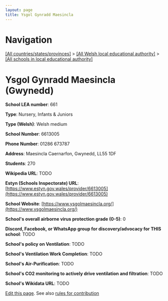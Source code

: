 ```yaml
---
layout: page
title: Ysgol Gynradd Maesincla
---
```

# Navigation

[[All countries/states/provinces]](../../..) > [[All Welsh local educational authority]](../..) > [[All schools in local educational authority]](..)

# Ysgol Gynradd Maesincla (Gwynedd)

**School LEA number**: 661

**Type**: Nursery, Infants & Juniors

**Type (Welsh)**: Welsh medium

**School Number**: 6613005

**Phone Number**: 01286 673787

**Address**: Maesincla Caernarfon, Gwynedd, LL55 1DF

**Students**: 270

**Wikipedia URL**: TODO

**Estyn (Schools Inspectorate) URL**: [https://www.estyn.gov.wales/provider/6613005](https://www.estyn.gov.wales/provider/6613005)

**School Website**: [https://www.ysgolmaesincla.org/](https://www.ysgolmaesincla.org/)

**School's overall airborne virus protection grade (0-5)**: 0

**Discord, Facebook, or WhatsApp group for discovery/advocacy for THIS school**: TODO

**School's policy on Ventilation**: TODO

**School's Ventilation Work Completion**: TODO

**School's Air-Purification**: TODO

**School's CO2 monitoring to actively drive ventilation and filtration**: TODO

**School's Wikidata URL**: TODO




[Edit this page](https://github.com/ventilate-schools/Wales/edit/prif/./Gwynedd/Ysgol_Gynradd_Maesincla.md). See also [rules for contribution](../../../contribution-rules/)
